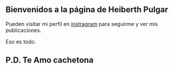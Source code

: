 ## Bienvenidos a la página de Heiberth Pulgar

Pueden visitar mi perfil en [instragram](https://www.instagram.com/heiberthp/) para seguirme y ver mis publicaciones.

Eso es todo.

## P.D. Te Amo cachetona
